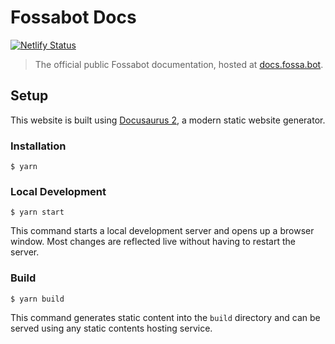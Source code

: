# Fossabot Docs

[![Netlify Status](https://api.netlify.com/api/v1/badges/42138592-e5d9-471e-8d93-9ccecbfa6800/deploy-status)](https://app.netlify.com/sites/fossabot-docs/deploys)

> The official public Fossabot documentation, hosted at [docs.fossa.bot](https://docs.fossa.bot).

## Setup

This website is built using [Docusaurus 2](https://docusaurus.io/), a modern static website generator.

### Installation

```
$ yarn
```

### Local Development

```
$ yarn start
```

This command starts a local development server and opens up a browser window. Most changes are reflected live without having to restart the server.

### Build

```
$ yarn build
```

This command generates static content into the `build` directory and can be served using any static contents hosting service.
